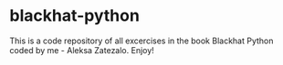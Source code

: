# blackhat-python

This is a code repository of all excercises in the book Blackhat Python coded by me - Aleksa Zatezalo. Enjoy!